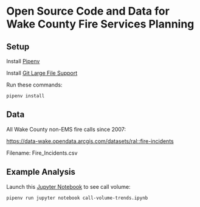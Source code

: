 Open Source Code and Data for Wake County Fire Services Planning
================================================================

Setup
-----

Install [Pipenv](https://pipenv.readthedocs.io/en/latest/)

Install [Git Large File Support](https://git-lfs.github.com/)

Run these commands:
```
pipenv install
```

Data
----

All Wake County non-EMS fire calls since 2007:

https://data-wake.opendata.arcgis.com/datasets/ral::fire-incidents

Filename: Fire_Incidents.csv

Example Analysis
----------------

Launch this [Jupyter Notebook](https://jupyter.org/) to see call volume:
```
pipenv run jupyter notebook call-volume-trends.ipynb
```
